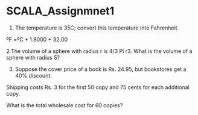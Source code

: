 # SCALA_Assignmnet1

1. The temperature is 35C; convert this temperature into Fahrenheit.

ºF =ºC * 1.8000 + 32.00



2.The volume of a sphere with radius r is 4/3 Pi r3. What is the volume of a sphere with radius 5?



3. Suppose the cover price of a book is Rs. 24.95, but bookstores get a 40% discount. 

Shipping costs Rs. 3 for the first 50 copy and 75 cents for each additional copy. 

What is the total wholesale cost for 60 copies?

